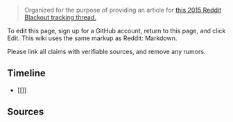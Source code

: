 > Organized for the purpose of providing an article for [this 2015 Reddit Blackout tracking thread.](http://www.reddit.com/r/blackout2015/comments/3c311t/_/)

To edit this page, sign up for a GitHub account, return to this page, and click Edit. This wiki uses the same markup as Reddit: Markdown.

Please link all claims with verifiable sources, and remove any rumors. 

## Timeline

* [[]]

## Sources

